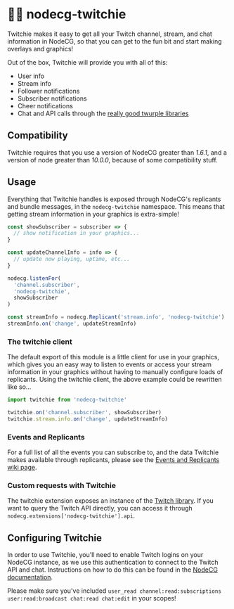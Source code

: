 # 🤖💜 nodecg-twitchie

Twitchie makes it easy to get all your Twitch channel, stream, and chat information in NodeCG, so that you can get to the fun bit and start making overlays and graphics!

Out of the box, Twitchie will provide you with all of this:

- User info
- Stream info
- Follower notifications
- Subscriber notifications
- Cheer notifications
- Chat and API calls through the [really good twurple libraries](https://https://twurple.js.org/)

## Compatibility

Twitchie requires that you use a version of NodeCG greater than _1.6.1_, and a version of node greater than _10.0.0_, because of some compatibility stuff.

## Usage

Everything that Twitchie handles is exposed through NodeCG's replicants and bundle messages, in the `nodecg-twitchie` namespace. This means that getting stream information in your graphics is extra-simple!

```javascript
const showSubscriber = subscriber => {
  // show notification in your graphics...
}

const updateChannelInfo = info => {
  // update now playing, uptime, etc...
}

nodecg.listenFor(
  'channel.subscriber',
  'nodecg-twitchie',
  showSubscriber
)

const streamInfo = nodecg.Replicant('stream.info', 'nodecg-twitchie')
streamInfo.on('change', updateStreamInfo)
```

### The twitchie client

The default export of this module is a little client for use in your graphics, which gives you an easy way to listen to events or access your stream information in your graphics without having to manually configure loads of replicants. Using the twitchie client, the above example could be rewritten like so...

```javascript
import twitchie from 'nodecg-twitchie'

twitchie.on('channel.subscriber', showSubscriber)
twitchie.stream.info.on('change', updateStreamInfo)
```

### Events and Replicants

For a full list of all the events you can subscribe to, and the data Twitchie makes available through replicants, please see the [Events and Replicants wiki page](https://github.com/helloitsdan/nodecg-twitchie/wiki/Events-and-Replicants).

### Custom requests with Twitchie

The twitchie extension exposes an instance of the [Twitch library](https://github.com/d-fischer/twitch). If you want to query the Twitch API directly, you can access it through `nodecg.extensions['nodecg-twitchie'].api`.

## Configuring Twitchie

In order to use Twitchie, you'll need to enable Twitch logins on your NodeCG instance, as we use this authentication to connect to the Twitch API and chat. Instructions on how to do this can be found in the [NodeCG documentation](http://nodecg.com/tutorial-nodecg-configuration.html).

Please make sure you've included `user_read channel:read:subscriptions user:read:broadcast chat:read chat:edit` in your scopes!
